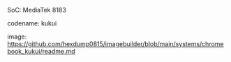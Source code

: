SoC: MediaTek 8183

codename: kukui

image: https://github.com/hexdump0815/imagebuilder/blob/main/systems/chromebook_kukui/readme.md

